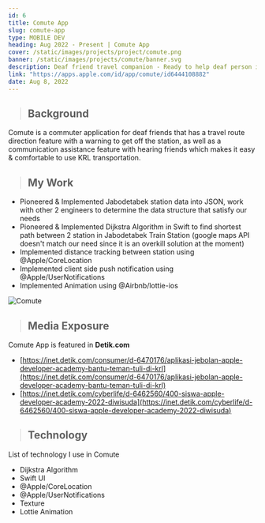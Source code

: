 ```yaml
---
id: 6
title: Comute App
slug: comute-app
type: MOBILE DEV
heading: Aug 2022 - Present | Comute App
cover: /static/images/projects/project/comute.png
banner: /static/images/projects/comute/banner.svg
description: Deaf friend travel companion - Ready to help deaf person in Jakarta to travel with Train from the start until you arrive at the destination station!
link: "https://apps.apple.com/id/app/comute/id6444108882"
date: Aug 8, 2022
---
```


> ## Background

Comute is a commuter application for deaf friends that has a travel route direction feature with a warning to get off the station, as well as a communication assistance feature with hearing friends which makes it easy & comfortable to use KRL transportation.

> ## My Work

- Pioneered & Implemented Jabodetabek station data into JSON, work with other 2 engineers to determine the data structure that satisfy our needs
- Pioneered & Implemented Dijkstra Algorithm in Swift to find shortest path between 2 station in Jabodetabek Train Station (google maps API doesn't match our need since it is an overkill solution at the moment)
- Implemented distance tracking between station using @Apple/CoreLocation
- Implemented client side push notification using @Apple/UserNotifications
- Implemented Animation using @Airbnb/lottie-ios

![Comute](/static/images/projects/comute/works.svg)


> ## Media Exposure

Comute App is featured in **Detik.com**

- [https://inet.detik.com/consumer/d-6470176/aplikasi-jebolan-apple-developer-academy-bantu-teman-tuli-di-krl](https://inet.detik.com/consumer/d-6470176/aplikasi-jebolan-apple-developer-academy-bantu-teman-tuli-di-krl)
- [https://inet.detik.com/cyberlife/d-6462560/400-siswa-apple-developer-academy-2022-diwisuda](https://inet.detik.com/cyberlife/d-6462560/400-siswa-apple-developer-academy-2022-diwisuda)

> ## Technology

List of technology I use in Comute

- Dijkstra Algorithm
- Swift UI
- @Apple/CoreLocation
- @Apple/UserNotifications
- Texture
- Lottie Animation